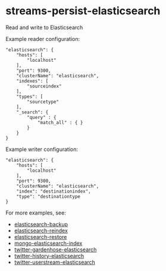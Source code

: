 streams-persist-elasticsearch
=====================

Read and write to Elasticsearch

Example reader configuration:

    "elasticsearch": {
        "hosts": [
            "localhost"
        ],
        "port": 9300,
        "clusterName": "elasticsearch",
        "indexes": [
            "sourceindex"
        ],
        "types": [
            "sourcetype"
        ],
        "_search": {
            "query" : {
                "match_all" : { }
            }
        }
    }

Example writer configuration:

    "elasticsearch": {
        "hosts": [
            "localhost"
        ],
        "port": 9300,
        "clusterName": "elasticsearch",
        "index": "destinationindex",
        "type": "destinationtype
    }

For more examples, see:

- [elasticsearch-backup](http://github.com/w2ogroup/streams-examples/tree/master/elasticsearch-backup)
- [elasticsearch-reindex](http://github.com/w2ogroup/streams-examples/tree/master/elasticsearch-reindex)
- [elasticsearch-restore](http://github.com/w2ogroup/streams-examples/tree/master/elasticsearch-restore)
- [mongo-elasticsearch-index](https://github.com/w2ogroup/streams-examples/tree/master/mongo-elasticsearch-index)
- [twitter-gardenhose-elasticsearch](https://github.com/w2ogroup/streams-examples/tree/master/twitter-gardenhose-elasticsearch)
- [twitter-history-elasticsearch](https://github.com/w2ogroup/streams-examples/tree/master/twitter-history-elasticsearch)
- [twitter-userstream-elasticsearch](https://github.com/w2ogroup/streams-examples/tree/master/twitter-userstream-elasticsearch)